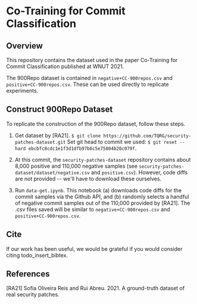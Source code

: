 # Co-Training for Commit Classification

## Overview

This repository contains the dataset used in the paper Co-Training for Commit Classification published at WNUT 2021.

The 900Repo dataset is contained in `negative+CC-900repos.csv` and `positive+CC-900repos.csv`. These can be used directly to replicate experiments.

## Construct 900Repo Dataset

To replicate the construction of the 900Repo dataset, follow these steps.

1. Get dataset by [RA21]. `$ git clone https://github.com/TQRG/security-patches-dataset.git` Set git head to commit we used: `$ git reset --hard ebcbfc8cdc1e1f3d1dfb97b6c5e75804b20c079f`.

2. At this commit, the `security-patches-dataset` repository contains about 8,000 positive and 110,000 negative samples (see `security-patches-dataset/dataset/negative.csv` and `positive.csv`). However, code diffs are not provided -- we'll have to download these ourselves.

3. Run `data-get.ipynb`. This notebook (a) downloads code diffs for the commit samples via the Github API, and (b) randomly selects a handful of negative commit samples out of the 110,000 provided by [RA21]. The .csv files saved will be similar to `negative+CC-900repos.csv` and `positive+CC-900repos.csv`.

## Cite

If our work has been useful, we would be grateful if you would consider citing todo_insert_bibtex.

## References

[RA21] Sofia Oliveira Reis and Rui Abreu. 2021. A ground-truth dataset of real security patches.